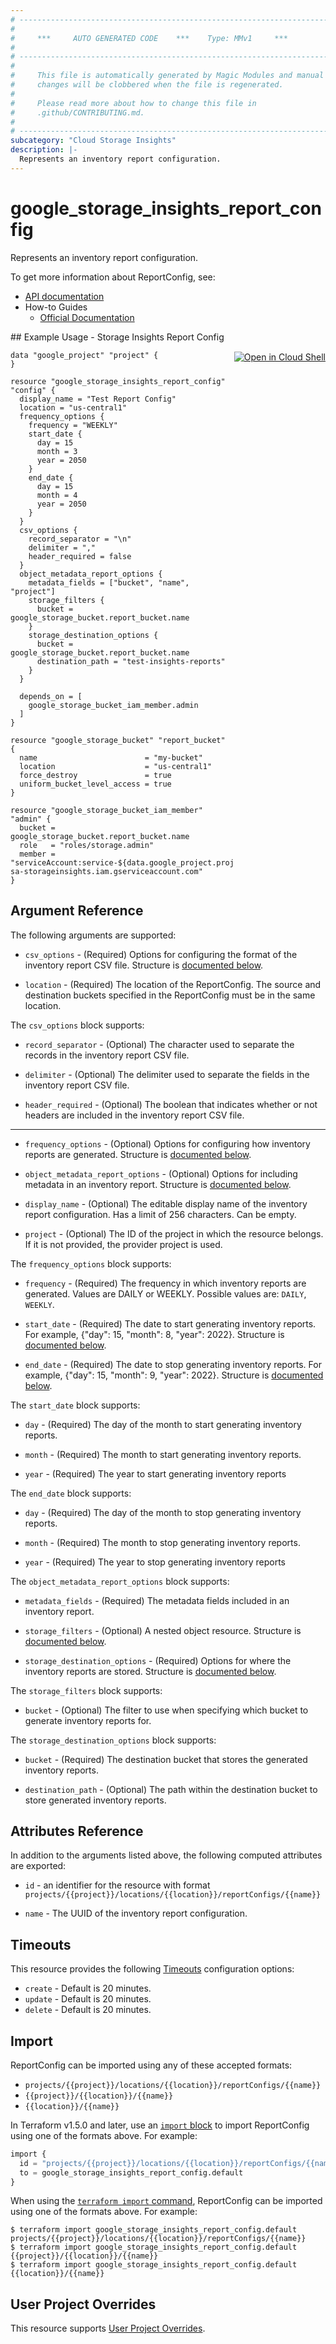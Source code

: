 ```yaml
---
# ----------------------------------------------------------------------------
#
#     ***     AUTO GENERATED CODE    ***    Type: MMv1     ***
#
# ----------------------------------------------------------------------------
#
#     This file is automatically generated by Magic Modules and manual
#     changes will be clobbered when the file is regenerated.
#
#     Please read more about how to change this file in
#     .github/CONTRIBUTING.md.
#
# ----------------------------------------------------------------------------
subcategory: "Cloud Storage Insights"
description: |-
  Represents an inventory report configuration.
---
```


# google_storage_insights_report_config

Represents an inventory report configuration.


To get more information about ReportConfig, see:

* [API documentation](https://cloud.google.com/storage/docs/json_api/v1/reportConfig)
* How-to Guides
    * [Official Documentation](https://cloud.google.com/storage/docs/insights/using-storage-insights)

<div class = "oics-button" style="float: right; margin: 0 0 -15px">
  <a href="https://console.cloud.google.com/cloudshell/open?cloudshell_git_repo=https%3A%2F%2Fgithub.com%2Fterraform-google-modules%2Fdocs-examples.git&cloudshell_image=gcr.io%2Fcloudshell-images%2Fcloudshell%3Alatest&cloudshell_print=.%2Fmotd&cloudshell_tutorial=.%2Ftutorial.md&cloudshell_working_dir=storage_insights_report_config&open_in_editor=main.tf" target="_blank">
    <img alt="Open in Cloud Shell" src="//gstatic.com/cloudssh/images/open-btn.svg" style="max-height: 44px; margin: 32px auto; max-width: 100%;">
  </a>
</div>
## Example Usage - Storage Insights Report Config


```hcl
data "google_project" "project" {
}

resource "google_storage_insights_report_config" "config" {
  display_name = "Test Report Config"
  location = "us-central1"
  frequency_options {
    frequency = "WEEKLY"
    start_date {
      day = 15
      month = 3
      year = 2050
    }
    end_date {
      day = 15
      month = 4
      year = 2050
    }
  }
  csv_options {
    record_separator = "\n"
    delimiter = ","
    header_required = false
  }
  object_metadata_report_options {
    metadata_fields = ["bucket", "name", "project"]
    storage_filters {
      bucket = google_storage_bucket.report_bucket.name
    }
    storage_destination_options {
      bucket = google_storage_bucket.report_bucket.name
      destination_path = "test-insights-reports"
    }
  }

  depends_on = [
    google_storage_bucket_iam_member.admin
  ]
}

resource "google_storage_bucket" "report_bucket" {
  name                        = "my-bucket"
  location                    = "us-central1"
  force_destroy               = true
  uniform_bucket_level_access = true
}

resource "google_storage_bucket_iam_member" "admin" {
  bucket = google_storage_bucket.report_bucket.name
  role   = "roles/storage.admin"
  member = "serviceAccount:service-${data.google_project.project.number}@gcp-sa-storageinsights.iam.gserviceaccount.com"
}
```

## Argument Reference

The following arguments are supported:


* `csv_options` -
  (Required)
  Options for configuring the format of the inventory report CSV file.
  Structure is [documented below](#nested_csv_options).

* `location` -
  (Required)
  The location of the ReportConfig. The source and destination buckets specified in the ReportConfig
  must be in the same location.


<a name="nested_csv_options"></a>The `csv_options` block supports:

* `record_separator` -
  (Optional)
  The character used to separate the records in the inventory report CSV file.

* `delimiter` -
  (Optional)
  The delimiter used to separate the fields in the inventory report CSV file.

* `header_required` -
  (Optional)
  The boolean that indicates whether or not headers are included in the inventory report CSV file.

- - -


* `frequency_options` -
  (Optional)
  Options for configuring how inventory reports are generated.
  Structure is [documented below](#nested_frequency_options).

* `object_metadata_report_options` -
  (Optional)
  Options for including metadata in an inventory report.
  Structure is [documented below](#nested_object_metadata_report_options).

* `display_name` -
  (Optional)
  The editable display name of the inventory report configuration. Has a limit of 256 characters. Can be empty.

* `project` - (Optional) The ID of the project in which the resource belongs.
    If it is not provided, the provider project is used.


<a name="nested_frequency_options"></a>The `frequency_options` block supports:

* `frequency` -
  (Required)
  The frequency in which inventory reports are generated. Values are DAILY or WEEKLY.
  Possible values are: `DAILY`, `WEEKLY`.

* `start_date` -
  (Required)
  The date to start generating inventory reports. For example, {"day": 15, "month": 8, "year": 2022}.
  Structure is [documented below](#nested_start_date).

* `end_date` -
  (Required)
  The date to stop generating inventory reports. For example, {"day": 15, "month": 9, "year": 2022}.
  Structure is [documented below](#nested_end_date).


<a name="nested_start_date"></a>The `start_date` block supports:

* `day` -
  (Required)
  The day of the month to start generating inventory reports.

* `month` -
  (Required)
  The month to start generating inventory reports.

* `year` -
  (Required)
  The year to start generating inventory reports

<a name="nested_end_date"></a>The `end_date` block supports:

* `day` -
  (Required)
  The day of the month to stop generating inventory reports.

* `month` -
  (Required)
  The month to stop generating inventory reports.

* `year` -
  (Required)
  The year to stop generating inventory reports

<a name="nested_object_metadata_report_options"></a>The `object_metadata_report_options` block supports:

* `metadata_fields` -
  (Required)
  The metadata fields included in an inventory report.

* `storage_filters` -
  (Optional)
  A nested object resource.
  Structure is [documented below](#nested_storage_filters).

* `storage_destination_options` -
  (Required)
  Options for where the inventory reports are stored.
  Structure is [documented below](#nested_storage_destination_options).


<a name="nested_storage_filters"></a>The `storage_filters` block supports:

* `bucket` -
  (Optional)
  The filter to use when specifying which bucket to generate inventory reports for.

<a name="nested_storage_destination_options"></a>The `storage_destination_options` block supports:

* `bucket` -
  (Required)
  The destination bucket that stores the generated inventory reports.

* `destination_path` -
  (Optional)
  The path within the destination bucket to store generated inventory reports.

## Attributes Reference

In addition to the arguments listed above, the following computed attributes are exported:

* `id` - an identifier for the resource with format `projects/{{project}}/locations/{{location}}/reportConfigs/{{name}}`

* `name` -
  The UUID of the inventory report configuration.


## Timeouts

This resource provides the following
[Timeouts](https://developer.hashicorp.com/terraform/plugin/sdkv2/resources/retries-and-customizable-timeouts) configuration options:

- `create` - Default is 20 minutes.
- `update` - Default is 20 minutes.
- `delete` - Default is 20 minutes.

## Import


ReportConfig can be imported using any of these accepted formats:

* `projects/{{project}}/locations/{{location}}/reportConfigs/{{name}}`
* `{{project}}/{{location}}/{{name}}`
* `{{location}}/{{name}}`


In Terraform v1.5.0 and later, use an [`import` block](https://developer.hashicorp.com/terraform/language/import) to import ReportConfig using one of the formats above. For example:

```tf
import {
  id = "projects/{{project}}/locations/{{location}}/reportConfigs/{{name}}"
  to = google_storage_insights_report_config.default
}
```

When using the [`terraform import` command](https://developer.hashicorp.com/terraform/cli/commands/import), ReportConfig can be imported using one of the formats above. For example:

```
$ terraform import google_storage_insights_report_config.default projects/{{project}}/locations/{{location}}/reportConfigs/{{name}}
$ terraform import google_storage_insights_report_config.default {{project}}/{{location}}/{{name}}
$ terraform import google_storage_insights_report_config.default {{location}}/{{name}}
```

## User Project Overrides

This resource supports [User Project Overrides](https://registry.terraform.io/providers/hashicorp/google/latest/docs/guides/provider_reference#user_project_override).
